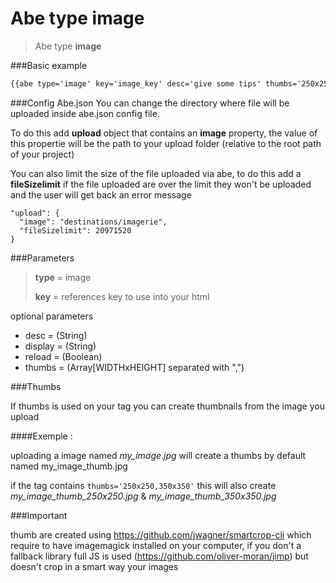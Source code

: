 # Abe type image

> Abe type __image__

###Basic example

```html
{{abe type='image' key='image_key' desc='give some tips' thumbs='250x250,350x350'}}
```

###Config Abe.json
You can change the directory where file will be uploaded inside abe.json config file.

To do this add __upload__ object that contains an __image__ property, the value of this propertie will be the path to your upload folder (relative to the root path of your project)

You can also limit the size of the file uploaded via abe, to do this add a __fileSizelimit__ if the file uploaded are over the limit they won't be uploaded and the user will get back an error message

```
"upload": {
  "image": "destinations/imagerie",
  "fileSizelimit": 20971520
}
```

###Parameters

> __type__ = image
> 
> __key__ = references key to use into your html

optional parameters

- desc = (String)
- display = (String)
- reload = (Boolean)
- thumbs = (Array[WIDTHxHEIGHT] separated with ",")

###Thumbs

If thumbs is used on your tag you can create thumbnails from the image you upload

####Exemple :

uploading a image named *my_image.jpg* will create a thumbs by default named my_image_thumb.jpg

if the tag contains ```thumbs='250x250,350x350'``` this will also create *my_image_thumb_250x250.jpg* & *my_image_thumb_350x350.jpg*

###Important

thumb are created using https://github.com/jwagner/smartcrop-cli which require to have imagemagick installed on your computer, if you don't a fallback library full JS is used (https://github.com/oliver-moran/jimp) but doesn't crop in a smart way your images
